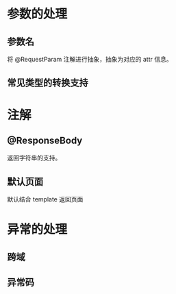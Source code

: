 # 参数的处理

## 参数名

将 @RequestParam 注解进行抽象，抽象为对应的 attr 信息。

## 常见类型的转换支持

# 注解

## @ResponseBody

返回字符串的支持。

## 默认页面

默认结合 template 返回页面

# 异常的处理

## 跨域

## 异常码